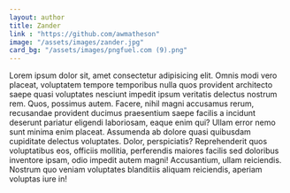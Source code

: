 ```yaml
---
layout: author
title: Zander
link : "https://github.com/awmatheson"
image: "/assets/images/zander.jpg"
card_bg: "/assets/images/pngfuel.com (9).png"
---
```


Lorem ipsum dolor sit, amet consectetur adipisicing elit. Omnis modi vero placeat, voluptatem tempore temporibus nulla quos provident architecto saepe quasi voluptates nesciunt impedit ipsum veritatis delectus nostrum rem. Quos, possimus autem. Facere, nihil magni accusamus rerum, recusandae provident ducimus praesentium saepe <!--more-->facilis a incidunt deserunt pariatur eligendi laboriosam, eaque enim qui? Ullam error nemo sunt minima enim placeat. Assumenda ab dolore quasi quibusdam cupiditate delectus voluptates. Dolor, perspiciatis? Reprehenderit quos voluptatibus eos, officiis mollitia, perferendis maiores facilis sed doloribus inventore ipsam, odio impedit autem magni! Accusantium, ullam reiciendis. Nostrum quo veniam voluptates blanditiis aliquam reiciendis, aperiam voluptas iure in!
